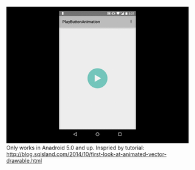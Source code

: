 ![demo](demo.gif)
Only works in Anadroid 5.0 and up.
Inspried by tutorial: http://blog.sqisland.com/2014/10/first-look-at-animated-vector-drawable.html
